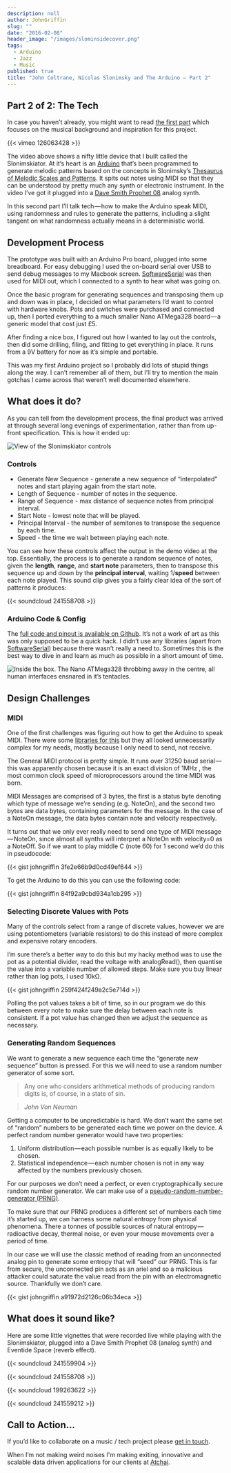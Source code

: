 ```yaml
---
description: null
author: JohnGriffin
slug: ""
date: "2016-02-08"
header_image: "/images/slominsidecover.png"
tags:
  - Arduino
  - Jazz
  - Music
published: true
title: "John Coltrane, Nicolas Slonimsky and The Arduino — Part 2"
---
```


## Part 2 of 2: The Tech

In case you haven’t already, you might want to read [the first part](/blog/2016-02-09-john-coltrane-nicolas-slonimsky-and-the-arduino-part-1/) which focuses on the musical background and inspiration for this project.

{{< vimeo 126063428 >}}
<br>

The video above shows a nifty little device that I built called the Slonimskiator. At it’s heart is an [Arduino](https://www.arduino.cc/) that’s been programmed to generate melodic patterns based on the concepts in Slonimsky’s [Thesaurus of Melodic Scales and Patterns](http://www.amazon.com/Thesaurus-Scales-Melodic-Patterns-Text/dp/082561449X). It spits out notes using MIDI so that they can be understood by pretty much any synth or electronic instrument. In the video I’ve got it plugged into a [Dave Smith Prophet 08](http://www.davesmithinstruments.com/product/prophet-08-keyboard-2/) analog synth.

In this second part I’ll talk tech — how to make the Arduino speak MIDI, using randomness and rules to generate the patterns, including a slight tangent on what randomness actually means in a deterministic world.

## Development Process

The prototype was built with an Arduino Pro board, plugged into some breadboard. For easy debugging I used the on-board serial over USB to send debug messages to my Macbook screen. [SoftwareSerial](https://www.arduino.cc/en/Reference/SoftwareSerial) was then used for MIDI out, which I connected to a synth to hear what was going on.

Once the basic program for generating sequences and transposing them up and down was in place, I decided on what parameters I’d want to control with hardware knobs. Pots and switches were purchased and connected up, then I ported everything to a much smaller Nano ATMega328 board — a generic model that cost just £5.

After finding a nice box, I figured out how I wanted to lay out the controls, then did some drilling, filing, and fitting to get everything in place. It runs from a 9V battery for now as it’s simple and portable.

This was my first Arduino project so I probably did lots of stupid things along the way. I can’t remember all of them, but I’ll try to mention the main gotchas I came across that weren’t well documented elsewhere.

## What does it do?

As you can tell from the development process, the final product was arrived at through several long evenings of experimentation, rather than from up-front specification. This is how it ended up:

![View of the Slonimskiator controls](/images/top-description.jpg)

### Controls

* Generate New Sequence - generate a new sequence of “interpolated” notes and start playing again from the start note.
* Length of Sequence - number of notes in the sequence.
* Range of Sequence - max distance of sequence notes from principal interval.
* Start Note - lowest note that will be played.
* Principal Interval - the number of semitones to transpose the sequence by each time.
* Speed - the time we wait between playing each note.

You can see how these controls affect the output in the demo video at the top. Essentially, the process is to generate a random sequence of notes, given the **length**, **range**, and **start note** parameters, then to transpose this sequence up and down by the **principal interval**, waiting 1/**speed** between each note played. This sound clip gives you a fairly clear idea of the sort of patterns it produces:

{{< soundcloud 241558708 >}}

### Arduino Code & Config

The [full code and pinout is available on Github](https://github.com/johngriffin/slonimskiator). It’s not a work of art as this was only supposed to be a quick hack. I didn’t use any libraries (apart from [SoftwareSerial](https://www.arduino.cc/en/Reference/SoftwareSerial)) because there wasn’t really a need to. Sometimes this is the best way to dive in and learn as much as possible in a short amount of time.

![Inside the box. The Nano ATMega328 throbbing away in the centre, all human interfaces ensnared in it’s tentacles.](/images/slominside.png)

## Design Challenges
### MIDI

One of the first challenges was figuring out how to get the Arduino to speak MIDI. There were some [libraries for this](http://playground.arduino.cc/Main/MIDILibrary) but they all looked unnecessarily complex for my needs, mostly because I only need to send, not receive.

The General MIDI protocol is pretty simple. It runs over 31250 baud serial — this was apparently chosen because it is an exact division of 1MHz , the most common clock speed of microprocessors around the time MIDI was born.

MIDI Messages are comprised of 3 bytes, the first is a status byte denoting which type of message we’re sending (e.g. NoteOn), and the second two bytes are data bytes, containing parameters for the message. In the case of a NoteOn message, the data bytes contain note and velocity respectively.

It turns out that we only ever really need to send one type of MIDI message — NoteOn, since almost all synths will interpret a NoteOn with velocity=0 as a NoteOff. So if we want to play middle C (note 60) for 1 second we’d do this in pseudocode:

{{< gist johngriffin 3fe2e66b9d0cd49ef644 >}}

To get the Arduino to do this you can use the following code:

{{< gist johngriffin 84f92a9cbd934a1cb295 >}}

### Selecting Discrete Values with Pots

Many of the controls select from a range of discrete values, however we are using potentiometers (variable resistors) to do this instead of more complex and expensive rotary encoders.

I’m sure there’s a better way to do this but my hacky method was to use the pot as a potential divider, read the voltage with analogRead(), then quantise the value into a variable number of allowed steps. Make sure you buy linear rather than log pots, I used 10kΩ.

{{< gist johngriffin 259f424f249a2c5e714d >}}

Polling the pot values takes a bit of time, so in our program we do this between every note to make sure the delay between each note is consistent. If a pot value has changed then we adjust the sequence as necessary.

### Generating Random Sequences

We want to generate a new sequence each time the “generate new sequence” button is pressed. For this we will need to use a random number generator of some sort.

> Any one who considers arithmetical methods of producing random digits is, of course, in a state of sin.

> <em>John Von Neuman</em>

Getting a computer to be unpredictable is hard. We don’t want the same set of “random” numbers to be generated each time we power on the device. A perfect random number generator would have two properties:

1. Uniform distribution — each possible number is as equally likely to be chosen.
2. Statistical independence — each number chosen is not in any way affected by the numbers previously chosen.

For our purposes we don’t need a perfect, or even cryptographically secure random number generator. We can make use of a [pseudo-random-number-generator (PRNG)](https://en.wikipedia.org/wiki/Pseudorandom_number_generator).

To make sure that our PRNG produces a different set of numbers each time it’s started up, we can harness some natural entropy from physical phenomena. There a tonnes of possible sources of natural entropy — radioactive decay, thermal noise, or even your mouse movements over a period of time.

In our case we will use the classic method of reading from an unconnected analog pin to generate some entropy that will “seed” our PRNG. This is far from secure, the unconnected pin acts as an ariel and so a malicious attacker could saturate the value read from the pin with an electromagnetic source. Thankfully we don’t care.

{{< gist johngriffin a91972d2126c06b34eca >}}

## What does it sound like?

Here are some little vignettes that were recorded live while playing with the Slonimskiator, plugged into a Dave Smith Prophet 08 (analog synth) and Eventide Space (reverb effect).

{{< soundcloud 241559904 >}}

{{< soundcloud 241558708 >}}

{{< soundcloud 199263622 >}}

{{< soundcloud 241559212 >}}

## Call to Action…

If you’d like to collaborate on a music / tech project please [get in touch](mailto:john@atchai.com).

When I’m not making weird noises I'm making exiting, innovative and scalable data driven applications for our clients at [Atchai](http://atchai.com/).
